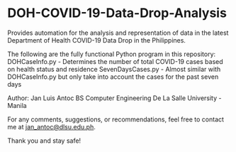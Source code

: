 # DOH-COVID-19-Data-Drop-Analysis
Provides automation for the analysis and representation of data in the latest Department of Health COVID-19 Data Drop in the Philippines.

The following are the fully functional Python program in this repository:
  DOHCaseInfo.py - Determines the number of total COVID-19 cases based on health status and residence
  SevenDaysCases.py - Almost similar with DOHCaseInfo.py but only take into account the cases for the past seven days

Author:
Jan Luis Antoc
BS Computer Engineering
De La Salle University - Manila

For any comments, suggestions, or recommendations, feel free to contact me at jan_antoc@dlsu.edu.ph.

Thank you and stay safe!
